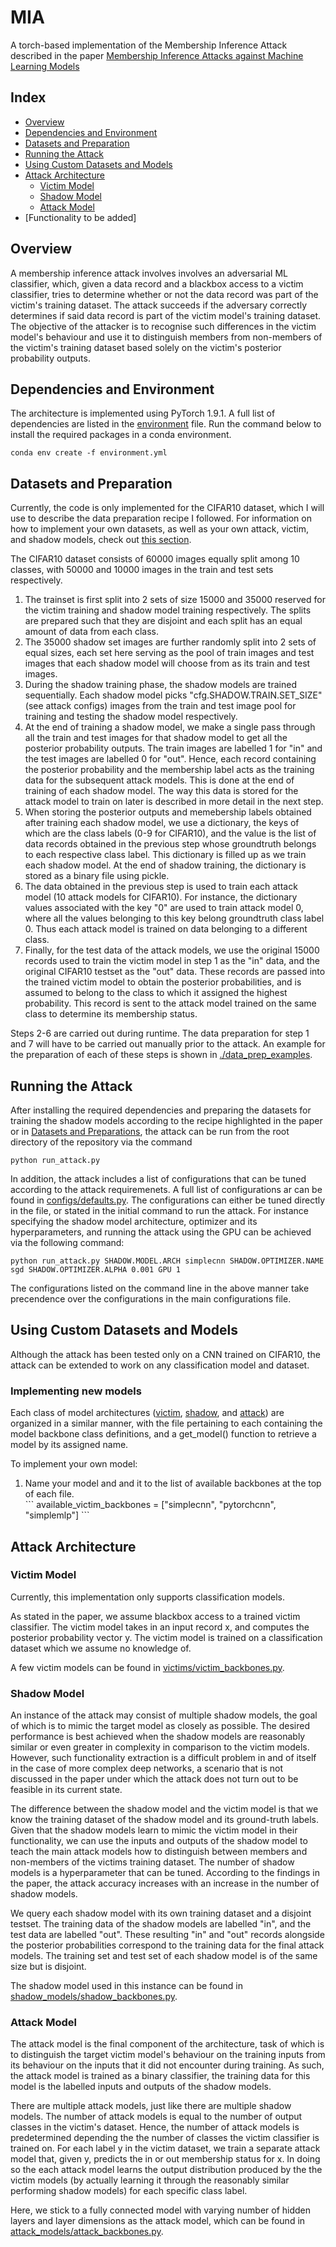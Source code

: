 # MIA
A torch-based implementation of the Membership Inference Attack described in the paper [Membership Inference Attacks against Machine Learning Models](https://arxiv.org/pdf/1610.05820.pdf)

## Index
* [Overview](#Overview)
* [Dependencies and Environment](#Dependencies-and-Environment)
* [Datasets and Preparation](#Datasets-and-Preparation)
* [Running the Attack](#Running-the-Attack)
* [Using Custom Datasets and Models](#Using-Custom-Datasets-and-Models)
* [Attack Architecture](#Attack-Architecture)
  * [Victim Model](#Victim-Model)
  * [Shadow Model](#Shadow-Model)
  * [Attack Model](#Attack-Model)
* [Functionality to be added]

## Overview
A membership inference attack involves involves an adversarial ML classifier, which, given a data record and a blackbox access to a victim classifier, tries to determine whether or not the data record was part of the victim's training dataset. The attack succeeds if the adversary correctly determines if said data record is part of the victim model's training dataset. The objective of the attacker is to recognise such differences in the victim model's behaviour and use it to distinguish members from non-members of the victim's training dataset based solely on the victim's posterior probability outputs.

## Dependencies and Environment

The architecture is implemented using PyTorch 1.9.1. A full list of dependencies are listed in the [environment](https://github.com/aneezJaheez/MIA/blob/main/environment.yml) file. Run the command below to install the required packages in a conda environment. 

```
conda env create -f environment.yml
```

## Datasets and Preparation

Currently, the code is only implemented for the CIFAR10 dataset, which I will use to describe the data preparation recipe I followed. For information on how to implement your own datasets, as well as your own attack, victim, and shadow models, check out [this section](#Using-Custom-Datasets-and-Models).

The CIFAR10 dataset consists of 60000 images equally split among 10 classes, with 50000 and 10000 images in the train and test sets respectively. 
<ol>
 <li>The trainset is first split into 2 sets of size 15000 and 35000 reserved for the victim training and shadow model training respectively. The splits are prepared such that they are disjoint and each split has an equal amount of data from each class.</li>
 <li>The 35000 shadow set images are further randomly split into 2 sets of equal sizes, each set here serving as the pool of train images and test images that each shadow model will choose from as its train and test images.</li>
 <li>During the shadow training phase, the shadow models are trained sequentially. Each shadow model picks "cfg.SHADOW.TRAIN.SET_SIZE" (see attack configs) images from the train and test image pool for training and testing the shadow model respectively.</li>
 <li>At the end of training a shadow model, we make a single pass through all the train and test images for that shadow model to get all the posterior probability outputs. The train images are labelled 1 for "in" and the test images are labelled 0 for "out". Hence, each record containing the posterior probability and the membership label acts as the training data for the subsequent attack models. This is done at the end of training of each shadow model. The way this data is stored for the attack model to train on later is described in more detail in the next step.</li>
 <li>When storing the posterior outputs and memebership labels obtained after training each shadow model, we use a dictionary, the keys of which are the class labels (0-9 for CIFAR10), and the value is the list of data records obtained in the previous step whose groundtruth belongs to each respective class label. This dictionary is filled up as we train each shadow model. At the end of shadow training, the dictionary is stored as a binary file using pickle.</li>
 <li>The data obtained in the previous step is used to train each attack model (10 attack models for CIFAR10). For instance, the dictionary values associated with the key "0" are used to train attack model 0, where all the values belonging to this key belong groundtruth class label 0. Thus each attack model is trained on data belonging to a different class.</li>
 <li>Finally, for the test data of the attack models, we use the original 15000 records used to train the victim model in step 1 as the "in" data, and the original CIFAR10 testset as the "out" data. These records are passed into the trained victim model to obtain the posterior probabilities, and is assumed to belong to the class to which it assigned the highest probability. This record is sent to the attack model trained on the same class to determine its membership status.</li>
</ol>

Steps 2-6 are carried out during runtime. The data preparation for step 1 and 7 will have to be carried out manually prior to the attack. An example for the preparation of each of these steps is shown in [./data_prep_examples](https://github.com/aneezJaheez/MIA/tree/main/data_prep_examples).

## Running the Attack

After installing the required dependencies and preparing the datasets for training the shadow models according to the recipe highlighted in the paper or in [Datasets and Preparations](#Datasets-and-Preparation), the attack can be run from the root directory of the repository via the command 

```
python run_attack.py
```

In addition, the attack includes a list of configurations that can be tuned according to the attack requiremenets. A full list of configurations ar can be found in [configs/defaults.py](https://github.com/aneezJaheez/MIA/blob/main/configs/defaults.py). The configurations can either be tuned directly in the file, or stated in the initial command to run the attack. For instance specifying the shadow model architecture, optimizer and its hyperparameters, and running the attack using the GPU can be achieved via the following command:

```
python run_attack.py SHADOW.MODEL.ARCH simplecnn SHADOW.OPTIMIZER.NAME sgd SHADOW.OPTIMIZER.ALPHA 0.001 GPU 1
```

The configurations listed on the command line in the above manner take precendence over the configurations in the main configurations file.

## Using Custom Datasets and Models

Although the attack has been tested only on a CNN trained on CIFAR10, the attack can be extended to work on any classification model and dataset. 

### Implementing new models

Each class of model architectures ([victim](https://github.com/aneezJaheez/MIA/blob/main/victims/victim_backbones.py), [shadow](https://github.com/aneezJaheez/MIA/blob/main/shadow_models/shadow_backbones.py), and [attack](https://github.com/aneezJaheez/MIA/blob/main/attack_models/attack_backbones.py)) are organized in a similar manner, with the file pertaining to each containing the model backbone class definitions, and a get_model() function to retrieve a model by its assigned name. 

To implement your own model:
<ol>
 <li>Name your model and and it to the list of available backbones at the top of each file.</li>
```
available_victim_backbones = ["simplecnn", "pytorchcnn", "simplemlp"]
```

</ol>

## Attack Architecture
### Victim Model

Currently, this implementation only supports classification models.

As stated in the paper, we assume blackbox access to a trained victim classifier. The victim model takes in an input record x, and computes the posterior probability vector y. The victim model is trained on a classification dataset which we assume no knowledge of. 

A few victim models can be found in [victims/victim_backbones.py](https://github.com/aneezJaheez/MIA/blob/main/victims/victim_backbones.py).

### Shadow Model

An instance of the attack may consist of multiple shadow models, the goal of which is to mimic the target model as closely as possible. The desired performance is best achieved when the shadow models are reasonably similar or even greater in complexity in comparison to the victim models. However, such functionality extraction is a difficult problem in and of itself in the case of more complex deep networks, a scenario that is not discussed in the paper under which the attack does not turn out to be feasible in its current state. 

The difference between the shadow model and the victim model is that we know the training dataset of the shadow model and its ground-truth labels. Given that the shadow models learn to mimic the victim model in their functionality, we can use the inputs and outputs of the shadow model to teach the main attack models how to distinguish between members and non-members of the victims training dataset. The number of shadow models is a hyperparameter that can be tuned. According to the findings in the paper, the attack accuracy increases with an increase in the number of shadow models. 

We query each shadow model with its own training dataset and a disjoint testset.  The training data of the shadow models are labelled "in", and the test data are labelled "out". These resulting "in" and "out" records alongside the posterior probabilities correspond to the training data for the final attack models. The training set and test set of each shadow model is of the same size but is disjoint.

The shadow model used in this instance can be found in [shadow_models/shadow_backbones.py](https://github.com/aneezJaheez/MIA/blob/main/shadow_models/shadow_backbones.py).

### Attack Model

The attack model is the final component of the architecture, task of which is to distinguish the target victim model's behaviour on the training inputs from its behaviour on the inputs that it did not encounter during training. As such, the attack model is trained as a binary classifier, the training data for this model is the labelled inputs and outputs of the shadow models.

There are multiple attack models, just like there are multiple shadow models. The number of attack models is equal to the number of output classes in the victim's dataset. Hence, the number of attack models is predetermined depending the the number of classes the victim classifier is trained on. For each label y in the victim dataset, we train a separate attack model that, given y, predicts the in or out membership status for x. In doing so the each attack model learns the output distribution produced by the the victim models (by actually learning it through the reasonably similar performing shadow models) for each specific class label.

Here, we stick to a fully connected model with varying number of hidden layers and layer dimensions as the attack model, which can be found in [attack_models/attack_backbones.py](https://github.com/aneezJaheez/MIA/blob/main/attack_models/attack_backbones.py).




